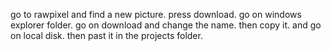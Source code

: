 go to rawpixel and find a new picture.
press download.
go on windows explorer folder.
go on download and change the name.
then copy it.
and go on local disk.
then past it in the projects folder.
